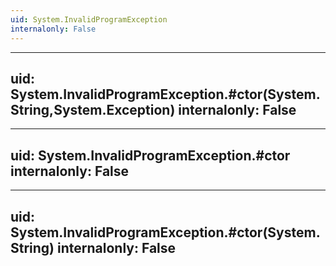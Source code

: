 ```yaml
---
uid: System.InvalidProgramException
internalonly: False
---
```


---
uid: System.InvalidProgramException.#ctor(System.String,System.Exception)
internalonly: False
---

---
uid: System.InvalidProgramException.#ctor
internalonly: False
---

---
uid: System.InvalidProgramException.#ctor(System.String)
internalonly: False
---
